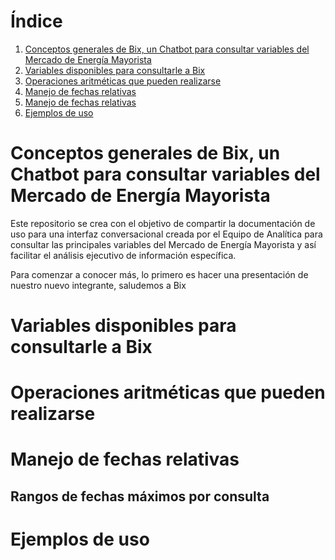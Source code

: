 # Índice
1. [Conceptos generales de Bix, un Chatbot para consultar variables del Mercado de Energía Mayorista](#section1)
2. [Variables disponibles para consultarle a Bix](#section2)
3. [Operaciones aritméticas que pueden realizarse](#section3)
4. [Manejo de fechas relativas](#section4)
5. [Manejo de fechas relativas](#section5)
6. [Ejemplos de uso](#section6)

# Conceptos generales de Bix, un Chatbot para consultar variables del Mercado de Energía Mayorista
Este repositorio se crea con el objetivo de compartir la documentación de uso para una interfaz conversacional creada por el Equipo de Analítica para consultar las principales variables del Mercado de Energía Mayorista y así facilitar el análisis ejecutivo de información específica.

Para comenzar a conocer más, lo primero es hacer una presentación de nuestro nuevo integrante, saludemos a Bix




# Variables disponibles para consultarle a Bix

# Operaciones aritméticas que pueden realizarse

# Manejo de fechas relativas

## Rangos de fechas máximos por consulta

# Ejemplos de uso
